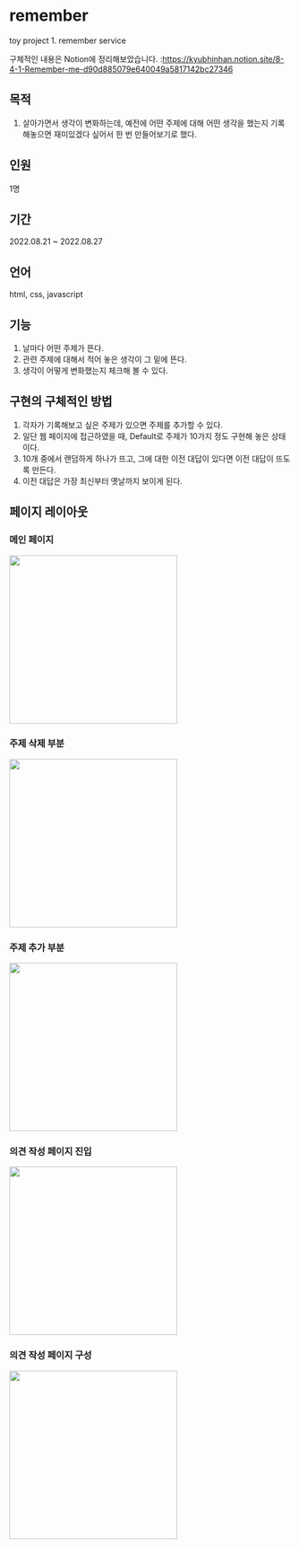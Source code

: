 # remember
toy project 1. remember service

구체적인 내용은 Notion에 정리해보았습니다.
:https://kyubhinhan.notion.site/8-4-1-Remember-me-d90d885079e640049a5817142bc27346

## 목적
1. 살아가면서 생각이 변화하는데, 예전에 어떤 주제에 대해 어떤 생각을 했는지 기록해놓으면 재미있겠다 싶어서 한 번 만들어보기로 했다.

## 인원
1명

## 기간
2022.08.21 ~ 2022.08.27

## 언어
html, css, javascript

## 기능
1. 날마다 어떤 주제가 뜬다.
2. 관련 주제에 대해서 적어 놓은 생각이 그 밑에 뜬다.
3. 생각이 어떻게 변화했는지 체크해 볼 수 있다.

## 구현의 구체적인 방법
1. 각자가 기록해보고 싶은 주제가 있으면 주제를 추가할 수 있다.
2. 일단 웹 페이지에 접근하였을 때, Default로 주제가 10가지 정도 구현해 놓은 상태이다.
3. 10개 중에서 랜덤하게 하나가 뜨고, 그에 대한 이전 대답이 있다면 이전 대답이 뜨도록 만든다.
4. 이전 대답은 가장 최신부터 옛날까지 보이게 된다.

## 페이지 레이아웃
### 메인 페이지
<img src="https://boulder-barracuda-0b4.notion.site/image/https%3A%2F%2Fs3-us-west-2.amazonaws.com%2Fsecure.notion-static.com%2F988fcf6d-c96f-46be-a3dd-73fec223c5a2%2FUntitled.png?id=52e79159-f297-4586-ac31-bd96615784ff&table=block&spaceId=5ec80321-9655-4474-bb57-baa06d552303&width=2000&userId=&cache=v2" style="height: 300px; width:300px" />

### 주제 삭제 부분
<img src="https://boulder-barracuda-0b4.notion.site/image/https%3A%2F%2Fs3-us-west-2.amazonaws.com%2Fsecure.notion-static.com%2F1d2614d0-60dd-4561-8058-ad77716ae625%2FUntitled.png?id=b2c68f8c-37a1-4c79-81f6-f1305453876a&table=block&spaceId=5ec80321-9655-4474-bb57-baa06d552303&width=2000&userId=&cache=v2" style="height: 300px; width:300px" />

### 주제 추가 부분
<img src="https://boulder-barracuda-0b4.notion.site/image/https%3A%2F%2Fs3-us-west-2.amazonaws.com%2Fsecure.notion-static.com%2F0cb11074-8755-4b45-bc4d-ba79fa07bedc%2FUntitled.png?id=ed26ca48-f5e6-4fdc-9e87-19d3f134f743&table=block&spaceId=5ec80321-9655-4474-bb57-baa06d552303&width=2000&userId=&cache=v2" style="height: 300px; width:300px" />

### 의견 작성 페이지 진입
<img src="https://boulder-barracuda-0b4.notion.site/image/https%3A%2F%2Fs3-us-west-2.amazonaws.com%2Fsecure.notion-static.com%2F211f5847-4ae7-4419-bdb8-eeef322b834f%2FUntitled.png?id=a6c362e1-8d2e-4bf3-ac9f-bf73db78dd53&table=block&spaceId=5ec80321-9655-4474-bb57-baa06d552303&width=2000&userId=&cache=v2" style="height: 300px; width:300px" />

### 의견 작성 페이지 구성
<img src="https://boulder-barracuda-0b4.notion.site/image/https%3A%2F%2Fs3-us-west-2.amazonaws.com%2Fsecure.notion-static.com%2F8acce05d-ef46-4914-a7df-70e5356ea7e4%2FUntitled.png?id=24c44301-c4ac-4a65-9aea-118f059947ba&table=block&spaceId=5ec80321-9655-4474-bb57-baa06d552303&width=2000&userId=&cache=v2" style="height: 300px; width:300px" />
